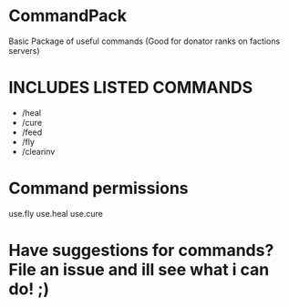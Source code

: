 # CommandPack
Basic Package of useful commands (Good for donator ranks on factions servers)

# INCLUDES LISTED COMMANDS
* /heal
* /cure
* /feed
* /fly
* /clearinv

# Command permissions
  use.fly
  use.heal
  use.cure

# Have suggestions for commands? File an issue and ill see what i can do! ;)
